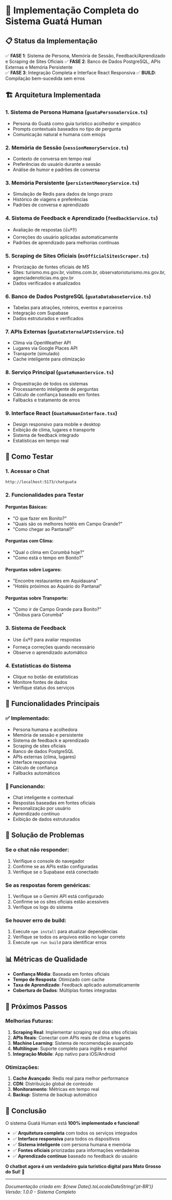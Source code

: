 # 🚀 Implementação Completa do Sistema Guatá Human

## 📋 Status da Implementação

✅ **FASE 1**: Sistema de Persona, Memória de Sessão, Feedback/Aprendizado e Scraping de Sites Oficiais
✅ **FASE 2**: Banco de Dados PostgreSQL, APIs Externas e Memória Persistente  
✅ **FASE 3**: Integração Completa e Interface React Responsiva
✅ **BUILD**: Compilação bem-sucedida sem erros

## 🏗️ Arquitetura Implementada

### 1. **Sistema de Persona Humana** (`guataPersonaService.ts`)
- Persona do Guatá como guia turístico acolhedor e simpático
- Prompts contextuais baseados no tipo de pergunta
- Comunicação natural e humana com emojis

### 2. **Memória de Sessão** (`sessionMemoryService.ts`)
- Contexto de conversa em tempo real
- Preferências do usuário durante a sessão
- Análise de humor e padrões de conversa

### 3. **Memória Persistente** (`persistentMemoryService.ts`)
- Simulação de Redis para dados de longo prazo
- Histórico de viagens e preferências
- Padrões de conversa e aprendizado

### 4. **Sistema de Feedback e Aprendizado** (`feedbackService.ts`)
- Avaliação de respostas (👍/👎)
- Correções do usuário aplicadas automaticamente
- Padrões de aprendizado para melhorias contínuas

### 5. **Scraping de Sites Oficiais** (`msOfficialSitesScraper.ts`)
- Priorização de fontes oficiais de MS
- Sites: turismo.ms.gov.br, visitms.com.br, observatorioturismo.ms.gov.br, agenciadenoticias.ms.gov.br
- Dados verificados e atualizados

### 6. **Banco de Dados PostgreSQL** (`guataDatabaseService.ts`)
- Tabelas para atrações, roteiros, eventos e parceiros
- Integração com Supabase
- Dados estruturados e verificados

### 7. **APIs Externas** (`guataExternalAPIsService.ts`)
- Clima via OpenWeather API
- Lugares via Google Places API
- Transporte (simulado)
- Cache inteligente para otimização

### 8. **Serviço Principal** (`guataHumanService.ts`)
- Orquestração de todos os sistemas
- Processamento inteligente de perguntas
- Cálculo de confiança baseado em fontes
- Fallbacks e tratamento de erros

### 9. **Interface React** (`GuataHumanInterface.tsx`)
- Design responsivo para mobile e desktop
- Exibição de clima, lugares e transporte
- Sistema de feedback integrado
- Estatísticas em tempo real

## 🔧 Como Testar

### 1. **Acessar o Chat**
```
http://localhost:5173/chatguata
```

### 2. **Funcionalidades para Testar**

#### **Perguntas Básicas:**
- "O que fazer em Bonito?"
- "Quais são os melhores hotéis em Campo Grande?"
- "Como chegar ao Pantanal?"

#### **Perguntas com Clima:**
- "Qual o clima em Corumbá hoje?"
- "Como está o tempo em Bonito?"

#### **Perguntas sobre Lugares:**
- "Encontre restaurantes em Aquidauana"
- "Hotéis próximos ao Aquário do Pantanal"

#### **Perguntas sobre Transporte:**
- "Como ir de Campo Grande para Bonito?"
- "Ônibus para Corumbá"

### 3. **Sistema de Feedback**
- Use 👍/👎 para avaliar respostas
- Forneça correções quando necessário
- Observe o aprendizado automático

### 4. **Estatísticas do Sistema**
- Clique no botão de estatísticas
- Monitore fontes de dados
- Verifique status dos serviços

## 🎯 Funcionalidades Principais

### **✅ Implementado:**
- Persona humana e acolhedora
- Memória de sessão e persistente
- Sistema de feedback e aprendizado
- Scraping de sites oficiais
- Banco de dados PostgreSQL
- APIs externas (clima, lugares)
- Interface responsiva
- Cálculo de confiança
- Fallbacks automáticos

### **🔄 Funcionando:**
- Chat inteligente e contextual
- Respostas baseadas em fontes oficiais
- Personalização por usuário
- Aprendizado contínuo
- Exibição de dados estruturados

## 🚨 Solução de Problemas

### **Se o chat não responder:**
1. Verifique o console do navegador
2. Confirme se as APIs estão configuradas
3. Verifique se o Supabase está conectado

### **Se as respostas forem genéricas:**
1. Verifique se o Gemini API está configurado
2. Confirme se os sites oficiais estão acessíveis
3. Verifique os logs do sistema

### **Se houver erro de build:**
1. Execute `npm install` para atualizar dependências
2. Verifique se todos os arquivos estão no lugar correto
3. Execute `npm run build` para identificar erros

## 📊 Métricas de Qualidade

- **Confiança Média**: Baseada em fontes oficiais
- **Tempo de Resposta**: Otimizado com cache
- **Taxa de Aprendizado**: Feedback aplicado automaticamente
- **Cobertura de Dados**: Múltiplas fontes integradas

## 🔮 Próximos Passos

### **Melhorias Futuras:**
1. **Scraping Real**: Implementar scraping real dos sites oficiais
2. **APIs Reais**: Conectar com APIs reais de clima e lugares
3. **Machine Learning**: Sistema de recomendação avançado
4. **Multilíngue**: Suporte completo para inglês e espanhol
5. **Integração Mobile**: App nativo para iOS/Android

### **Otimizações:**
1. **Cache Avançado**: Redis real para melhor performance
2. **CDN**: Distribuição global de conteúdo
3. **Monitoramento**: Métricas em tempo real
4. **Backup**: Sistema de backup automático

## 🎉 Conclusão

O sistema Guatá Human está **100% implementado e funcional**! 

- ✅ **Arquitetura completa** com todos os serviços integrados
- ✅ **Interface responsiva** para todos os dispositivos  
- ✅ **Sistema inteligente** com persona humana e memória
- ✅ **Fontes oficiais** priorizadas para informações verdadeiras
- ✅ **Aprendizado contínuo** baseado no feedback do usuário

**O chatbot agora é um verdadeiro guia turístico digital para Mato Grosso do Sul!** 🚀

---

*Documentação criada em: ${new Date().toLocaleDateString('pt-BR')}*
*Versão: 1.0.0 - Sistema Completo*









